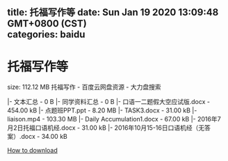 
title: 托福写作等
date: Sun Jan 19 2020 13:09:48 GMT+0800 (CST)    
categories: baidu
---

# 托福写作等
size: 112.12 MB
 托福写作 - 百度云网盘资源 - 大力盘搜索
 
|- 文本汇总 - 0 B
|- 同学资料汇总 - 0 B
|- 口语一二题假大空应试版.docx - 454.00 kB
|- 点题班PPT.ppt - 8.20 MB
|- TASK3.docx - 31.00 kB
|- liaison.mp4 - 103.30 MB
|- Daily Accumulation1.docx - 67.00 kB
|- 2016年7月2日托福口语机经.docx - 31.00 kB
|- 2016年10月15-16日口语机经（无答案）.docx - 34.00 kB

[How to download](https://bpcam.bemobtrk.com/go/2ceec3aa-1ca2-46d6-b9ff-aaa5c184517c?jno=813)